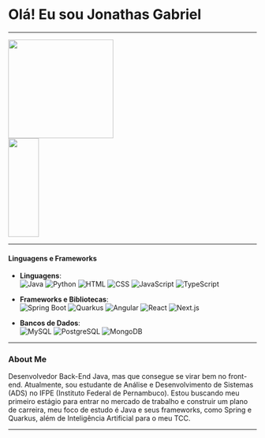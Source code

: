 <h1>Olá! Eu sou Jonathas Gabriel</h1>

---

<a href="https://github.com/jonat-has/github-readme-stats">
  <img height=200 width=65% align="center" src="https://github-readme-stats.vercel.app/api?username=jonat-has&show_icons=true&theme=dark" />
</a>
<a href="https://github.com/jonat-has/github-readme-stats">
  <img height=200 width=35% align="center" src="https://github-readme-stats.vercel.app/api/top-langs/?username=jonat-has&layout=compact&theme=dark" />
</a>

---

#### Linguagens e Frameworks

- **Linguagens**:  
  ![Java](https://img.shields.io/badge/Java-%23ED8B00.svg?style=for-the-badge&logo=java&logoColor=white) 
  ![Python](https://img.shields.io/badge/Python-%2314354C.svg?style=for-the-badge&logo=python&logoColor=white) 
  ![HTML](https://img.shields.io/badge/HTML5-%23E34F26.svg?style=for-the-badge&logo=html5&logoColor=white) 
  ![CSS](https://img.shields.io/badge/CSS3-%231572B6.svg?style=for-the-badge&logo=css3&logoColor=white) 
  ![JavaScript](https://img.shields.io/badge/JavaScript-%23F7DF1E.svg?style=for-the-badge&logo=javascript&logoColor=black) 
  ![TypeScript](https://img.shields.io/badge/TypeScript-%23007ACC.svg?style=for-the-badge&logo=typescript&logoColor=white)


- **Frameworks e Bibliotecas**:  
  ![Spring Boot](https://img.shields.io/badge/Spring%20Boot-%236DB33F.svg?style=for-the-badge&logo=spring&logoColor=white) 
  ![Quarkus](https://img.shields.io/badge/Quarkus-%2320256D.svg?style=for-the-badge&logo=quarkus&logoColor=white) 
  ![Angular](https://img.shields.io/badge/Angular-%23DD0031.svg?style=for-the-badge&logo=angular&logoColor=white) 
  ![React](https://img.shields.io/badge/React-%2320232a.svg?style=for-the-badge&logo=react&logoColor=%2361DAFB) 
  ![Next.js](https://img.shields.io/badge/Next.js-%23000000.svg?style=for-the-badge&logo=nextdotjs&logoColor=white)


- **Bancos de Dados**:  
  ![MySQL](https://img.shields.io/badge/MySQL-%2300f.svg?style=for-the-badge&logo=mysql&logoColor=white) 
  ![PostgreSQL](https://img.shields.io/badge/PostgreSQL-%23336791.svg?style=for-the-badge&logo=postgresql&logoColor=white) 
  ![MongoDB](https://img.shields.io/badge/MongoDB-%2347A248.svg?style=for-the-badge&logo=mongodb&logoColor=white)

---

<div>
<h3>About Me</h3>
<p>Desenvolvedor Back-End Java, mas que consegue se virar bem no front-end. Atualmente, sou estudante de Análise e Desenvolvimento de Sistemas (ADS) no IFPE (Instituto Federal de Pernambuco). Estou buscando meu primeiro estágio para entrar no mercado de trabalho e construir um plano de carreira, meu foco de estudo é Java e seus frameworks, como Spring e Quarkus, além de Inteligência Artificial para o meu TCC.</p>
</div>

---
